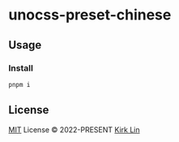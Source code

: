 # unocss-preset-chinese

## Usage

### Install

```bash
pnpm i
```

## License

[MIT](./LICENSE) License &copy; 2022-PRESENT [Kirk Lin](https://github.com/kirklin)
